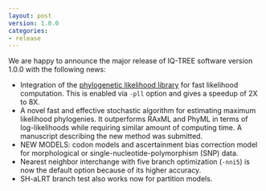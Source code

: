 ```yaml
---
layout: post
version: 1.0.0
categories: 
- release
---
```



 We are happy to announce the major release of IQ-TREE software version 1.0.0 with the following news:

* Integration of the [phylogenetic likelihood library](http://www.libpll.org) for fast likelihood computation. This is enabled via `-pll` option and gives a speedup of 2X to 8X.
* A novel fast and effective stochastic algorithm for estimating maximum likelihood phylogenies. It outperforms RAxML and PhyML in terms of log-likelihoods while requiring similar amount of computing time. A manuscript describing the new method was submitted.
* NEW MODELS: codon models and ascertainment bias correction model for morphological or single-nucleotide-polymorphism (SNP) data.
* Nearest neighbor interchange with five branch optimization (`-nni5`) is now the default option because of its higher accuracy.
* SH-aLRT branch test also works now for partition models.
